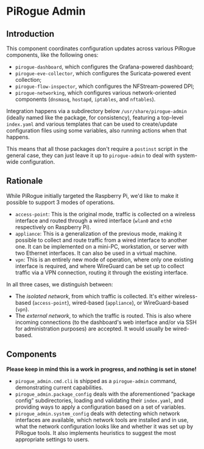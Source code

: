 PiRogue Admin
=============

Introduction
------------

This component coordinates configuration updates across various PiRogue
components, like the following ones:

 - `pirogue-dashboard`, which configures the Grafana-powered dashboard;
 - `pirogue-eve-collector`, which configures the Suricata-powered event
   collection;
 - `pirogue-flow-inspector`, which configures the NFStream-powered DPI;
 - `pirogue-networking`, which configures various network-oriented components
   (`dnsmasq`, `hostapd`, `iptables`, and `nftables`).

Integration happens via a subdirectory below `/usr/share/pirogue-admin` (ideally
named like the package, for consistency), featuring a top-level `index.yaml` and
various templates that can be used to create/update configuration files using
some variables, also running actions when that happens.

This means that all those packages don't require a `postinst` script in the
general case, they can just leave it up to `pirogue-admin` to deal with
system-wide configuration.


Rationale
---------

While PiRogue initially targeted the Raspberry Pi, we'd like to make it possible
to support 3 modes of operations.

 - `access-point`: This is the original mode, traffic is collected on a wireless
   interface and routed through a wired interface (`wlan0` and `eth0`
   respectively on Raspberry Pi).
 - `appliance`: This is a generalization of the previous mode, making it
   possible to collect and route traffic from a wired interface to another one.
   It can be implemented on a mini-PC, workstation, or server with two Ethernet
   interfaces. It can also be used in a virtual machine.
 - `vpn`: This is an entirely new mode of operation, where only one existing
   interface is required, and where WireGuard can be set up to collect traffic
   via a VPN connection, routing it through the existing interface.

In all three cases, we distinguish between:

 - The *isolated network*, from which traffic is collected. It's either
   wireless-based (`access-point`), wired-based (`appliance`), or
   WireGuard-based (`vpn`).
 - The *external network*, to which the traffic is routed. This is also where
   incoming connections (to the dashboard's web interface and/or via SSH for
   administration purposes) are accepted. It would usually be wired-based.


Components
----------

**Please keep in mind this is a work in progress, and nothing is set in stone!**

 - `pirogue_admin.cmd.cli` is shipped as a `pirogue-admin` command,
   demonstrating current capabilities.
 - `pirogue_admin.package_config` deals with the aforementioned “package config”
   subdirectories, loading and validating their `index.yaml`, and providing ways
   to apply a configuration based on a set of variables.
 - `pirogue_admin.system_config` deals with detecting which network interfaces
   are available, which network tools are installed and in use, what the network
   configuration looks like and whether it was set up by PiRogue tools. It also
   implements heuristics to suggest the most appropriate settings to users.
